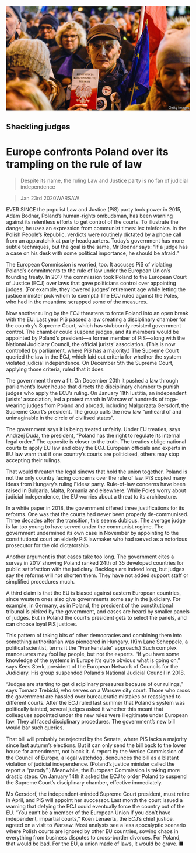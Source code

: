 ![](./images/20200125_EUP003_0.jpg)

## Shackling judges

# Europe confronts Poland over its trampling on the rule of law

> Despite its name, the ruling Law and Justice party is no fan of judicial independence

> Jan 23rd 2020WARSAW

EVER SINCE the populist Law and Justice (PiS) party took power in 2015, Adam Bodnar, Poland’s human-rights ombudsman, has been warning against its relentless efforts to get control of the courts. To illustrate the danger, he uses an expression from communist times: lex telefonica. In the Polish People’s Republic, verdicts were routinely dictated by a phone call from an apparatchik at party headquarters. Today’s government has more subtle techniques, but the goal is the same, Mr Bodnar says: “If a judge has a case on his desk with some political importance, he should be afraid.”

The European Commission is worried, too. It accuses PiS of violating Poland’s commitments to the rule of law under the European Union’s founding treaty. In 2017 the commission took Poland to the European Court of Justice (ECJ) over laws that gave politicians control over appointing judges. (For example, they lowered judges’ retirement age while letting the justice minister pick whom to exempt.) The ECJ ruled against the Poles, who had in the meantime scrapped some of the measures.

Now another ruling by the ECJ threatens to force Poland into an open break with the EU. Last year PiS passed a law creating a disciplinary chamber for the country’s Supreme Court, which has stubbornly resisted government control. The chamber could suspend judges, and its members would be appointed by Poland’s president—a former member of PiS—along with the National Judiciary Council, the official jurists’ association. (This is now controlled by parliament, where PiS has a majority.) The Supreme Court queried the law in the ECJ, which laid out criteria for whether the system violated judicial independence. On December 5th the Supreme Court, applying those criteria, ruled that it does.

The government threw a fit. On December 20th it pushed a law through parliament’s lower house that directs the disciplinary chamber to punish judges who apply the ECJ’s ruling. On January 11th Iustitia, an independent jurists’ association, led a protest march in Warsaw of hundreds of toga-wearing judges from Poland and abroad, including Malgorzata Gersdorf, the Supreme Court’s president. The group calls the new law “unheard of and unimaginable in the circle of civilised states”.

The government says it is being treated unfairly. Under EU treaties, says Andrzej Duda, the president, “Poland has the right to regulate its internal legal order.” The opposite is closer to the truth. The treaties oblige national courts to apply EU law and obey the ECJ. European officials and experts in EU law warn that if one country’s courts are politicised, others may stop accepting their rulings.

That would threaten the legal sinews that hold the union together. Poland is not the only country facing concerns over the rule of law. PiS copied many ideas from Hungary’s ruling Fidesz party. Rule-of-law concerns have been raised in Bulgaria, Malta, Romania and elsewhere. While Poles worry about judicial independence, the EU worries about a threat to its architecture.

In a white paper in 2018, the government offered three justifications for its reforms. One was that the courts had never been properly de-communised. Three decades after the transition, this seems dubious. The average judge is far too young to have served under the communist regime. The government undermined its own case in November by appointing to the constitutional court an elderly PiS lawmaker who had served as a notorious prosecutor for the old dictatorship.

Another argument is that cases take too long. The government cites a survey in 2017 showing Poland ranked 24th of 35 developed countries for public satisfaction with the judiciary. Backlogs are indeed long, but judges say the reforms will not shorten them. They have not added support staff or simplified procedures much.

A third claim is that the EU is biased against eastern European countries, since western ones also give governments some say in the judiciary. For example, in Germany, as in Poland, the president of the constitutional tribunal is picked by the government, and cases are heard by smaller panels of judges. But in Poland the court’s president gets to select the panels, and can choose loyal PiS justices.

This pattern of taking bits of other democracies and combining them into something authoritarian was pioneered in Hungary. (Kim Lane Scheppele, a political scientist, terms it the “Frankenstate” approach.) Such complex manoeuvres may fool lay people, but not the experts. “If you have some knowledge of the systems in Europe it’s quite obvious what is going on,” says Kees Sterk, president of the European Network of Councils for the Judiciary. His group suspended Poland’s National Judicial Council in 2018.

“Judges are starting to get disciplinary pressures because of our rulings,” says Tomasz Trebicki, who serves on a Warsaw city court. Those who cross the government are hassled over bureaucratic mistakes or reassigned to different courts. After the ECJ ruled last summer that Poland’s system was politically tainted, several judges asked it whether this meant that colleagues appointed under the new rules were illegitimate under European law. They all faced disciplinary procedures. The government’s new bill would bar such queries.

That bill will probably be rejected by the Senate, where PiS lacks a majority since last autumn’s elections. But it can only send the bill back to the lower house for amendment, not block it. A report by the Venice Commission of the Council of Europe, a legal watchdog, denounces the bill as a blatant violation of judicial independence. (Poland’s justice minister called the report a “parody”.) Meanwhile, the European Commission is taking more drastic steps. On January 14th it asked the ECJ to order Poland to suspend the Supreme Court’s disciplinary chamber, effective immediately.

Ms Gersdorf, the independent-minded Supreme Court president, must retire in April, and PiS will appoint her successor. Last month the court issued a warning that defying the ECJ could eventually force the country out of the EU. “You can’t be a member of the European Union if you don’t have independent, impartial courts,” Koen Lenaerts, the ECJ’s chief justice, agreed on a visit to Warsaw. Most analysts see a less apocalyptic scenario where Polish courts are ignored by other EU countries, sowing chaos in everything from business disputes to cross-border divorces. For Poland, that would be bad. For the EU, a union made of laws, it would be grave. ■